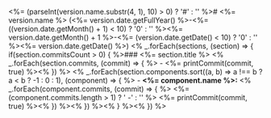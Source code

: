 <%= (parseInt(version.name.substr(4, 1), 10) > 0) ? '#' : '' %># <%= version.name %> (<%= version.date.getFullYear() %>-<%= ((version.date.getMonth() + 1) < 10) ? '0' : '' %><%= version.date.getMonth() + 1 %>-<%= (version.date.getDate() < 10) ? '0' : '' %><%= version.date.getDate() %>)
<% _.forEach(sections, (section) => { if(section.commitsCount > 0) { %>### <%= section.title %>
<% _.forEach(section.commits, (commit) => { %> - <%= printCommit(commit, true) %><% }) %>
<% _.forEach(section.components.sort((a, b) => a !== b ? a < b ? -1 : 0 : 1), (component) => { %> - **<%= component.name %>:**
<% _.forEach(component.commits, (commit) => { %> <%= (component.commits.length > 1) ? '  -' : '' %> <%= printCommit(commit, true) %><% }) %><% }) %><% } %><% }) %>
